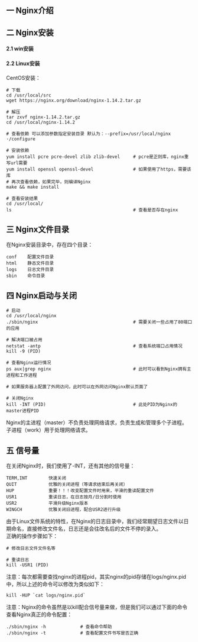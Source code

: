 ## 一 Nginx介绍
## 二 Nginx安装
#### 2.1 win安装
#### 2.2 Linux安装
CentOS安装：
```
# 下载
cd /usr/local/src
wget https://nginx.org/download/nginx-1.14.2.tar.gz

# 解压
tar zxvf nginx-1.14.2.tar.gz
cd /usr/local/nginx-1.14.2

# 查看依赖 可以添加参数指定安装目录 默认为：--prefix=/usr/local/nginx
·/configure                                     

# 安装依赖
yum install pcre pcre-devel zlib zlib-devel     # pcre是正则库，nginx重写url需要
yum install openssl openssl-devel               # 如果使用了https，需要该库              
# 再次查看依赖，如果完毕，则编译Nginx
make && make install

# 查看安装结果
cd /usr/local/
ls                                              # 查看是否存在nginx
```
## 三 Nginx文件目录
在Nginx安装目录中，存在四个目录：
```
conf    配置文件目录
html    静态文件目录
logs    日志文件目录
sbin    命令目录
```
## 四 Nginx启动与关闭
```
# 启动
cd /usr/local/nginx
./sbin/nginx                                    # 需要关闭一些占用了80端口的应用

# 解决端口被占用
netstat -antp                                   # 查看系统端口占用情况
kill -9 (PID)

# 查看Nginx运行情况
ps aux|grep nginx                               # 此时可以看到Nginx拥有主进程和工作进程

# 如果服务器上配置了外网访问，此时可以在外网访问Nginx默认页面了

# 关闭Nginx
kill -INT (PID)                                 # 此处PID为Nginx的master进程PID
```
Nginx的主进程（master）不负责处理网络请求，负责生成和管理多个子进程。  
子进程（work）用于处理网络请求。  
## 五 信号量
在关闭Nginx时，我们使用了-INT，还有其他的信号量：
```
TERM,INT        快速关闭
QUIT            优雅的关闭进程（等请求结束后再关闭）
HUP             重要！！！改变配置文件时用来，平滑的重读配置文件
USR1            重读日志，在日志按月/日分割时使用
USR2            平滑升级Nginx版本
WINGCH          优雅关闭旧进程，配合USR2进行升级
```
由于Linux文件系统的特性，在Nginx的日志目录中，我们经常期望日志文件以日期命名，直接修改文件名，日志还是会往改名后的文件不停的录入。  
正确的操作步骤如下：
```
# 修改日志文件文件名等

# 重读日志
kill -USR1 (PID)
```
注意：每次都需要查找nginx的进程pid，其实nginx的pid存储在logs/nginx.pid中，所以上述的命令可以修改为类似如下：
```
kill -HUP `cat logs/nginx.pid`
```
注意：Nginx的命令虽然是以kill配合信号量来做，但是我们可以通过下面的命令查看Nginx真正的命令配置：
```
./sbin/nginx -h             # 查看命令帮助
./sbin/nginx -t             # 查看配置文件书写是否正确
```